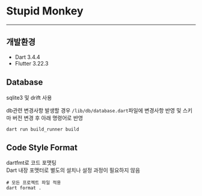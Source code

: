 # Stupid Monkey

---

## 개발환경
- Dart 3.4.4
- Flutter 3.22.3

## Database

sqlite3 및 drift 사용

db관련 변경사항 발생할 경우 ```/lib/db/database.dart```파일에
변경사항 반영 및 스키마 버전 변경 후 아래 명령어로 반영
```shell
dart run build_runner build
```

## Code Style Format

dartfmt로 코드 포맷팅
<br>Dart 내장 포맷터로 별도의 설치나 설정 과정이 필요하지 않음

```shell
# 모든 프로젝트 파일 적용 
dart format .
```
